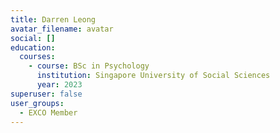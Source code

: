 ```yaml
---
title: Darren Leong
avatar_filename: avatar
social: []
education:
  courses:
    - course: BSc in Psychology
      institution: Singapore University of Social Sciences
      year: 2023
superuser: false
user_groups:
  - EXCO Member
---
```

